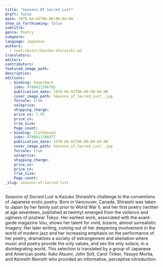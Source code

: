 ```yaml
---
title: "Seasons Of Sacred Lust"
draft: false
date: 1978-04-01T06:00:00-04:00
show_in_forthcoming: false
subtitle:
genre: Poetry
subgenre:
language: Japanese
authors:
  - contributor/kazuko-shiraishi.md
translators:
editors:
contributors:
featured_image_path:
description:
editions:
  - binding: Paperback
    isbn: 9780811206785
    publication_date: 1978-04-01T06:00:00-04:00
    cover_image_path: Seasons_of_Sacred_Lust_.jpg
    forsale: true
    saleprice:
    shipping_charge:
    price_us: 7.95
    price_cn:
    trim_size:
    Page_count:
  - binding: Clothbound
    isbn: 9780811206877
    publication_date: 1978-04-01T06:00:00-04:00
    cover_image_path: Seasons_of_Sacred_Lust_.jpg
    forsale: true
    saleprice:
    shipping_charge:
    price_us:
    price_cn:
    trim_size:
    Page_count:
_slug: seasons-of-sacred-lust
---
```


_Seasons of Sacred Lust_ is Kazuko Shiraishi’s challenge to the conventions of Japanese erotic poetry. Born in Vancouver, Canada, Shiraishi was taken to Japan by her family just prior to World War II, and her first poetry (written at age seventeen, published at twenty) emerged from the violence and ugliness of postwar Tokyo. Her earliest work, associated with the avant-garde magazine _Vou_, shows her talent for vivid, bizarre, almost surrealistic imagery. Her later writing, coming out of her deepening involvement in the world of modern jazz and her increasing emphasis on the performance of her poetry, dramatizes a society of estrangement and alienation where music and poetry provide the only values, and sex the only solace, in a disintegrating world. This selection is translated by a group of Japanese and American poets: Iluko Atsumi, John Solt, Carol Tinker, Yasuyo Morita, and Kenneth Rexroth who provided an informative, perceptive introduction.

